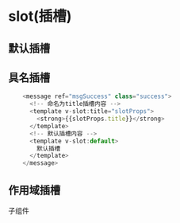 # slot(插槽)

## 默认插槽


## 具名插槽


```js
    <message ref="msgSuccess" class="success">
      <!-- 命名为title插槽内容 -->
      <template v-slot:title="slotProps">
        <strong>{{slotProps.title}}</strong>
      </template>
      <!-- 默认插槽内容 -->
      <template v-slot:default>
        默认插槽
      </template>
    </message>
```


## 作用域插槽

子组件